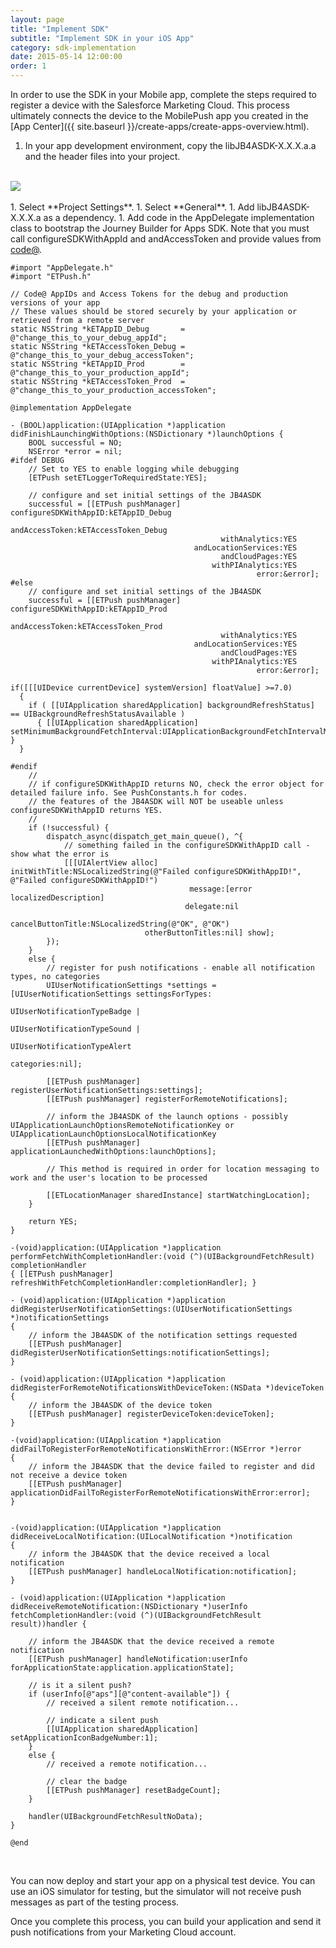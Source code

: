 ```yaml
---
layout: page
title: "Implement SDK"
subtitle: "Implement SDK in your iOS App"
category: sdk-implementation
date: 2015-05-14 12:00:00
order: 1
---
```

In order to use the SDK in your Mobile app, complete the steps required to register a device with the Salesforce Marketing Cloud. This process ultimately connects the device to the MobilePush app you created in the [App Center]({{ site.baseurl }}/create-apps/create-apps-overview.html).

1.  In your app development environment, copy the libJB4ASDK-X.X.X.a.a and the header files into your project.
<br/>
 <img class="img-responsive" src="{{ site.baseurl }}/assets/iossdk37new.png" /><br/>
<br/>
1.  Select **Project Settings**. 
1.  Select **General**.
1.  Add libJB4ASDK-X.X.X.a as a dependency.
1.  Add code in the AppDelegate implementation class to bootstrap the Journey Builder for Apps SDK. Note that you must call configureSDKWithAppId and andAccessToken and provide values from <a href="https://code.exacttarget.com/" target="_blank">code@<a/>.

~~~
#import "AppDelegate.h"
#import "ETPush.h"

// Code@ AppIDs and Access Tokens for the debug and production versions of your app
// These values should be stored securely by your application or retrieved from a remote server
static NSString *kETAppID_Debug       = @"change_this_to_your_debug_appId";
static NSString *kETAccessToken_Debug = @"change_this_to_your_debug_accessToken";
static NSString *kETAppID_Prod        = @"change_this_to_your_production_appId";
static NSString *kETAccessToken_Prod  = @"change_this_to_your_production_accessToken";

@implementation AppDelegate

- (BOOL)application:(UIApplication *)application didFinishLaunchingWithOptions:(NSDictionary *)launchOptions {
    BOOL successful = NO;
    NSError *error = nil;
#ifdef DEBUG
    // Set to YES to enable logging while debugging
    [ETPush setETLoggerToRequiredState:YES];
    
    // configure and set initial settings of the JB4ASDK
    successful = [[ETPush pushManager] configureSDKWithAppID:kETAppID_Debug
                                              andAccessToken:kETAccessToken_Debug
                                               withAnalytics:YES
                                         andLocationServices:YES
                                               andCloudPages:YES
                                             withPIAnalytics:YES
                                                       error:&error];
#else
    // configure and set initial settings of the JB4ASDK
    successful = [[ETPush pushManager] configureSDKWithAppID:kETAppID_Prod
                                              andAccessToken:kETAccessToken_Prod
                                               withAnalytics:YES
                                         andLocationServices:YES
                                               andCloudPages:YES
                                             withPIAnalytics:YES
                                                       error:&error];

if([[[UIDevice currentDevice] systemVersion] floatValue] >=7.0)
  {
    if ( [[UIApplication sharedApplication] backgroundRefreshStatus] == UIBackgroundRefreshStatusAvailable )
      { [[UIApplication sharedApplication] setMinimumBackgroundFetchInterval:UIApplicationBackgroundFetchIntervalMinimum]; }
  }

#endif
    //
    // if configureSDKWithAppID returns NO, check the error object for detailed failure info. See PushConstants.h for codes.
    // the features of the JB4ASDK will NOT be useable unless configureSDKWithAppID returns YES.
    //
    if (!successful) {
        dispatch_async(dispatch_get_main_queue(), ^{
            // something failed in the configureSDKWithAppID call - show what the error is
            [[[UIAlertView alloc] initWithTitle:NSLocalizedString(@"Failed configureSDKWithAppID!", @"Failed configureSDKWithAppID!")
                                        message:[error localizedDescription]
                                       delegate:nil
                              cancelButtonTitle:NSLocalizedString(@"OK", @"OK")
                              otherButtonTitles:nil] show];
        });
    }
    else {
        // register for push notifications - enable all notification types, no categories
        UIUserNotificationSettings *settings = [UIUserNotificationSettings settingsForTypes:
                                                UIUserNotificationTypeBadge |
                                                UIUserNotificationTypeSound |
                                                UIUserNotificationTypeAlert
                                                                                 categories:nil];
        
        [[ETPush pushManager] registerUserNotificationSettings:settings];
        [[ETPush pushManager] registerForRemoteNotifications];
        
        // inform the JB4ASDK of the launch options - possibly UIApplicationLaunchOptionsRemoteNotificationKey or UIApplicationLaunchOptionsLocalNotificationKey
        [[ETPush pushManager] applicationLaunchedWithOptions:launchOptions];

        // This method is required in order for location messaging to work and the user's location to be processed

        [[ETLocationManager sharedInstance] startWatchingLocation];
    }
    
    return YES;
}

-(void)application:(UIApplication *)application performFetchWithCompletionHandler:(void (^)(UIBackgroundFetchResult) completionHandler
{ [[ETPush pushManager] refreshWithFetchCompletionHandler:completionHandler]; }

- (void)application:(UIApplication *)application didRegisterUserNotificationSettings:(UIUserNotificationSettings *)notificationSettings
{
    // inform the JB4ASDK of the notification settings requested
    [[ETPush pushManager] didRegisterUserNotificationSettings:notificationSettings];
}

- (void)application:(UIApplication *)application didRegisterForRemoteNotificationsWithDeviceToken:(NSData *)deviceToken
{
    // inform the JB4ASDK of the device token
    [[ETPush pushManager] registerDeviceToken:deviceToken];
}

-(void)application:(UIApplication *)application didFailToRegisterForRemoteNotificationsWithError:(NSError *)error
{
    // inform the JB4ASDK that the device failed to register and did not receive a device token
    [[ETPush pushManager] applicationDidFailToRegisterForRemoteNotificationsWithError:error];
}


-(void)application:(UIApplication *)application didReceiveLocalNotification:(UILocalNotification *)notification
{
    // inform the JB4ASDK that the device received a local notification
    [[ETPush pushManager] handleLocalNotification:notification];
}

- (void)application:(UIApplication *)application didReceiveRemoteNotification:(NSDictionary *)userInfo fetchCompletionHandler:(void (^)(UIBackgroundFetchResult result))handler {
    
    // inform the JB4ASDK that the device received a remote notification
    [[ETPush pushManager] handleNotification:userInfo forApplicationState:application.applicationState];
    
    // is it a silent push?
    if (userInfo[@"aps"][@"content-available"]) {
        // received a silent remote notification...
        
        // indicate a silent push
        [[UIApplication sharedApplication] setApplicationIconBadgeNumber:1];
    }
    else {
        // received a remote notification...
        
        // clear the badge
        [[ETPush pushManager] resetBadgeCount];
    }
    
    handler(UIBackgroundFetchResultNoData);
}

@end
~~~
<br />

You can now deploy and start your app on a physical test device. You can use an iOS simulator for testing, but the simulator will not receive push messages as part of the testing process.

Once you complete this process, you can build your application and send it push notifications from your Marketing Cloud account.
